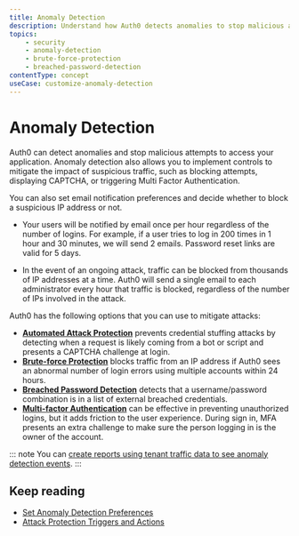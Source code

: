 ```yaml
---
title: Anomaly Detection
description: Understand how Auth0 detects anomalies to stop malicious attempts to access your application, alert you and your users of suspicious activity, and block further login attempts. 
topics:
    - security
    - anomaly-detection
    - brute-force-protection
    - breached-password-detection
contentType: concept
useCase: customize-anomaly-detection
---
```

# Anomaly Detection

Auth0 can detect anomalies and stop malicious attempts to access your application. Anomaly detection also allows you to implement controls to mitigate the impact of suspicious traffic, such as blocking attempts, displaying CAPTCHA, or triggering Multi Factor Authentication. 

You can also set email notification preferences and decide whether to block a suspicious IP address or not. 

- Your users will be notified by email once per hour regardless of the number of logins. For example, if a user tries to log in 200 times in 1 hour and 30 minutes, we will send 2 emails. Password reset links are valid for 5 days.

- In the event of an ongoing attack, traffic can be blocked from thousands of IP addresses at a time.  Auth0 will send a single email to each administrator every hour that traffic is blocked, regardless of the number of IPs involved in the attack. 

Auth0 has the following options that you can use to mitigate attacks: 

* [**Automated Attack Protection**](/anomaly-detection/concepts/credential-stuffing) prevents credential stuffing attacks by detecting when a request is likely coming from a bot or script and presents a CAPTCHA challenge at login. 
* [**Brute-force Protection**](/anomaly-detection/concepts/brute-force-protection) blocks traffic from an IP address if Auth0 sees an abnormal number of login errors using multiple accounts within 24 hours. 
* [**Breached Password Detection**](/anomaly-detection/concepts/breached-passwords) detects that a username/password combination is in a list of external breached credentials.
* [**Multi-factor Authentication**](/mfa) can be effective in preventing unauthorized logins, but it adds friction to the user experience. During sign in, MFA presents an extra challenge to make sure the person logging in is the owner of the account.     

::: note
You can [create reports using tenant traffic data to see anomaly detection events](/anomaly-detection/guides/view-anomaly-detection-events).
:::

## Keep reading

* [Set Anomaly Detection Preferences](/anomaly-detection/guides/set-anomaly-detection-preferences)
* [Attack Protection Triggers and Actions](/anomaly-detection/references/attack-protection-triggers-actions)